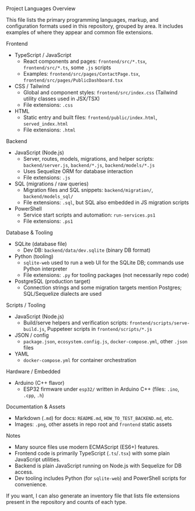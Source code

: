 Project Languages Overview

This file lists the primary programming languages, markup, and configuration formats used in this repository, grouped by area. It includes examples of where they appear and common file extensions.

Frontend
- TypeScript / JavaScript
  - React components and pages: `frontend/src/*.tsx`, `frontend/src/*.ts`, some `.js` scripts
  - Examples: `frontend/src/pages/ContactPage.tsx`, `frontend/src/pages/PublicDashboard.tsx`
- CSS / Tailwind
  - Global and component styles: `frontend/src/index.css` (Tailwind utility classes used in JSX/TSX)
  - File extensions: `.css`
- HTML
  - Static entry and built files: `frontend/public/index.html`, `served_index.html`
  - File extensions: `.html`

Backend
- JavaScript (Node.js)
  - Server, routes, models, migrations, and helper scripts: `backend/server.js`, `backend/*.js`, `backend/models/*.js`
  - Uses Sequelize ORM for database interaction
  - File extensions: `.js`
- SQL (migrations / raw queries)
  - Migration files and SQL snippets: `backend/migration/`, `backend/models_sql/`
  - File extensions: `.sql`, but SQL also embedded in JS migration scripts
- PowerShell
  - Service start scripts and automation: `run-services.ps1`
  - File extensions: `.ps1`

Database & Tooling
- SQLite (database file)
  - Dev DB: `backend/data/dev.sqlite` (binary DB format)
- Python (tooling)
  - `sqlite-web` used to run a web UI for the SQLite DB; commands use Python interpreter
  - File extensions: `.py` for tooling packages (not necessarily repo code)
- PostgreSQL (production target)
  - Connection strings and some migration targets mention Postgres; SQL/Sequelize dialects are used

Scripts / Tooling
- JavaScript (Node.js)
  - Build/serve helpers and verification scripts: `frontend/scripts/serve-build.js`, Puppeteer scripts in `frontend/scripts/*.js`
- JSON / config
  - `package.json`, `ecosystem.config.js`, `docker-compose.yml`, other `.json` files
- YAML
  - `docker-compose.yml` for container orchestration

Hardware / Embedded
- Arduino (C++ flavor)
  - ESP32 firmware under `esp32/` written in Arduino C++ (files: `.ino`, `.cpp`, `.h`)

Documentation & Assets
- Markdown (`.md`) for docs: `README.md`, `HOW_TO_TEST_BACKEND.md`, etc.
- Images: `.png`, other assets in repo root and `frontend` static assets

Notes
- Many source files use modern ECMAScript (ES6+) features.
- Frontend code is primarily TypeScript (`.ts`/`.tsx`) with some plain JavaScript utilities.
- Backend is plain JavaScript running on Node.js with Sequelize for DB access.
- Dev tooling includes Python (for `sqlite-web`) and PowerShell scripts for convenience.

If you want, I can also generate an inventory file that lists file extensions present in the repository and counts of each type.